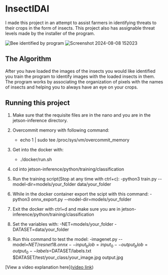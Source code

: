 # InsectIDAI

I made this project in an attempt to assist farmers in identifying threats to their crops in the form of insects. This project also has assignable threat levels made by the installer of the program.

![Bee identified by program]()
![Screenshot 2024-08-08 152023](https://github.com/user-attachments/assets/0f0b2422-d313-42c1-916f-a56f721f3f85)


## The Algorithm

After you have loaded the images of the insects you would like identified you train the program to identify images with the loaded insects in them. The program works by associating the organization of pixels with the names of insects and helping you to always have an eye on your crops.

## Running this project

1. Make sure that the requisite files are in the nano and you are in the jetson-inference directory.
   
3. Overcommit memory with following command:
	- echo 1 | sudo tee /proc/sys/vm/overcommit_memory
4. Get into the docker with:
	- ./docker/run.sh
5. cd into jetson-inference/python/training/classification

6. Run the training script(Stop at any time with ctrl+c):
	-python3 train.py --model-dir=models/your_folder data/your_folder

7. While in the docker container export the scipt with this command:
	-python3 onnx_export.py --model-dir=models/your_folder

8. Exit the docker with ctrl+d and make sure you are in jetson-inference/python/training/classification

9. Set the variables with:
	-NET=models/your_folder
	-DATASET=data/your_folder

10. Run this command to test the model:
	-imagenet.py --model=$NET/resnet18.onnx --input_blob=input_0 --output_blob=output_0 --labels=$DATASET/labels.txt $DATASET/test/your_class/your_image.jpg output.jpg


[View a video explanation here]([video link](https://youtu.be/j0GVQldthxU))
